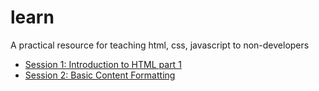 # learn
A practical resource for teaching html, css, javascript to non-developers


- [Session 1: Introduction to HTML part 1](./sessions/1/index.md)
- [Session 2: Basic Content Formatting](./sessions/2/index.md)





